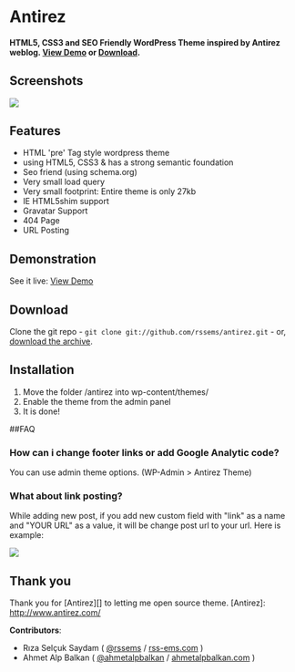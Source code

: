 # Antirez
#### HTML5, CSS3 and SEO Friendly WordPress Theme inspired by Antirez weblog. [View Demo][] or [Download][].

  [Download]: https://github.com/rssems/antirez/zipball/master
  [View Demo]: http://beta.rss-ems.com/antirez
  
## Screenshots

![][1]

 [1]: https://github.com/rssems/antirez/blob/master/screenshot.jpg?raw=true

## Features
* HTML 'pre' Tag style wordpress theme
* using HTML5, CSS3 & has a strong semantic foundation
* Seo friend (using schema.org)
* Very small load query
* Very small footprint: Entire theme is only 27kb
* IE HTML5shim support
* Gravatar Support
* 404 Page
* URL Posting

## Demonstration

See it live: [View Demo](http://beta.rss-ems.com/antirez)

## Download

Clone the git repo - `git clone git://github.com/rssems/antirez.git` - or, [download the archive](https://github.com/rssems/antirez/zipball/master). 

## Installation
1. Move the folder /antirez into wp-content/themes/
2. Enable the theme from the admin panel
4. It is done!

##FAQ

### How can i change footer links or add Google Analytic code?
You can use admin theme options. (WP-Admin > Antirez Theme)

### What about link posting?
While adding new post, if you add new custom field with "link" as a name and "YOUR URL" as a value, it will be change post url to your url. Here is example:

![][2]

 [2]: http://img850.imageshack.us/img850/4835/74842695.png



## Thank you
Thank you for [Antirez][] to letting me open source theme.
[Antirez]: http://www.antirez.com/

**Contributors**:

* Rıza Selçuk Saydam ( [@rssems](http://twitter.com/rssems ) / [rss-ems.com](http://rss-ems.com/) )
* Ahmet Alp Balkan ( [@ahmetalpbalkan](http://twitter.com/ahmetalpbalkan ) / [ahmetalpbalkan.com](http://ahmetalpbalkan.com/) )